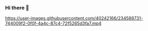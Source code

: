 ### Hi there 👋 


https://user-images.githubusercontent.com/40242166/234588731-744009f2-0f0f-4a4c-87c4-72f5265d3fa7.mp4




<!--
**TaFo000/TaFo000** is a ✨ _special_ ✨ repository because its `README.md` (this file) appears on your GitHub profile.

Here are some ideas to get you started:

- 🔭 I’m currently working on ...
- 🌱 I’m currently learning ...
- 👯 I’m looking to collaborate on ...
- 🤔 I’m looking for help with ...
- 💬 Ask me about ...
- 📫 How to reach me: ...
- 😄 Pronouns: ...
- ⚡ Fun fact: ...
-->
